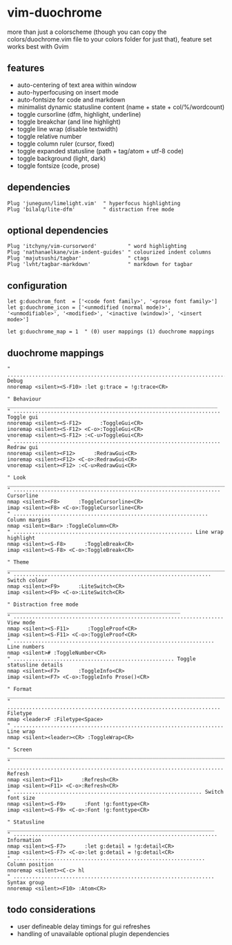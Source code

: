 # vim-duochrome

more than just a colorscheme (though you can copy the
colors/duochrome.vim file to your colors folder for just that), feature
set works best with Gvim

## features

- auto-centering of text area within window
- auto-hyperfocusing on insert mode
- auto-fontsize for code and markdown
- minimalist dynamic statusline content (name + state + col/%/wordcount)
- toggle cursorline (dfm, highlight, underline)
- toggle breakchar (and line highlight)
- toggle line wrap (disable textwidth)
- toggle relative number
- toggle column ruler (cursor, fixed)
- toggle expanded statusline (path + tag/atom + utf-8 code)
- toggle background (light, dark)
- toggle fontsize (code, prose)

## dependencies

    Plug 'junegunn/limelight.vim'  " hyperfocus highlighting
    Plug 'bilalq/lite-dfm'         " distraction free mode

## optional dependencies

    Plug 'itchyny/vim-cursorword'          " word highlighting
    Plug 'nathanaelkane/vim-indent-guides' " colourized indent columns
    Plug 'majutsushi/tagbar'               " ctags
    Plug 'lvht/tagbar-markdown'            " markdown for tagbar

## configuration

    let g:duochrom_font  = ['<code font family>', '<prose font family>']
    let g:duochrome_icon = ['<unmodified (normal mode)>', '<unmodifiable>', '<modified>', '<inactive (window)>', '<insert mode>']

    let g:duochrome_map = 1  " (0) user mappings (1) duochrome mappings

## duochrome mappings

    " ........................................................................ Debug
    nnoremap <silent><S-F10> :let g:trace = !g:trace<CR>
 
    " Behaviour ____________________________________________________________________
    " ................................................................... Toggle gui
    nnoremap <silent><S-F12>      :ToggleGui<CR>
    inoremap <silent><S-F12> <C-o>:ToggleGui<CR>
    vnoremap <silent><S-F12> :<C-u>ToggleGui<CR>
    " ................................................................... Redraw gui
    nnoremap <silent><F12>      :RedrawGui<CR>
    inoremap <silent><F12> <C-o>:RedrawGui<CR>
    vnoremap <silent><F12> :<C-u>RedrawGui<CR>
 
    " Look _________________________________________________________________________
    " ................................................................... Cursorline
    nmap <silent><F8>      :ToggleCursorline<CR>
    imap <silent><F8> <C-o>:ToggleCursorline<CR>
    " ............................................................... Column margins
    nmap <silent><Bar> :ToggleColumn<CR>
    " .......................................................... Line wrap highlight
    nmap <silent><S-F8>      :ToggleBreak<CR>
    imap <silent><S-F8> <C-o>:ToggleBreak<CR>
 
    " Theme ________________________________________________________________________
    " ................................................................ Switch colour
    nmap <silent><F9>      :LiteSwitch<CR>
    imap <silent><F9> <C-o>:LiteSwitch<CR>
 
    " Distraction free mode ________________________________________________________
    " .................................................................... View mode
    nmap <silent><S-F11>      :ToggleProof<CR>
    imap <silent><S-F11> <C-o>:ToggleProof<CR>
    " ................................................................. Line numbers
    nmap <silent># :ToggleNumber<CR>
    " .................................................... Toggle statusline details
    nmap <silent><F7>      :ToggleInfo<CR>
    imap <silent><F7> <C-o>:ToggleInfo Prose()<CR>
 
    " Format _______________________________________________________________________
    " ..................................................................... Filetype
    nmap <leader>F :Filetype<Space>
    " .................................................................... Line wrap
    nmap <silent><leader><CR> :ToggleWrap<CR>
 
    " Screen _______________________________________________________________________
    " ...................................................................... Refresh
    nmap <silent><F11>      :Refresh<CR>
    imap <silent><F11> <C-o>:Refresh<CR>
    " ............................................................. Switch font size
    nmap <silent><S-F9>      :Font !g:fonttype<CR>
    imap <silent><S-F9> <C-o>:Font !g:fonttype<CR>
 
    " Statusline ___________________________________________________________________
    " .................................................................. Information
    nmap <silent><S-F7>      :let g:detail = !g:detail<CR>
    imap <silent><S-F7> <C-o>:let g:detail = !g:detail<CR>
    " .............................................................. Column position
    nnoremap <silent><C-c> hl
    " ................................................................. Syntax group
    nnoremap <silent><F10> :Atom<CR>

## todo considerations

- user defineable delay timings for gui refreshes
- handling of unavailable optional plugin dependencies 
